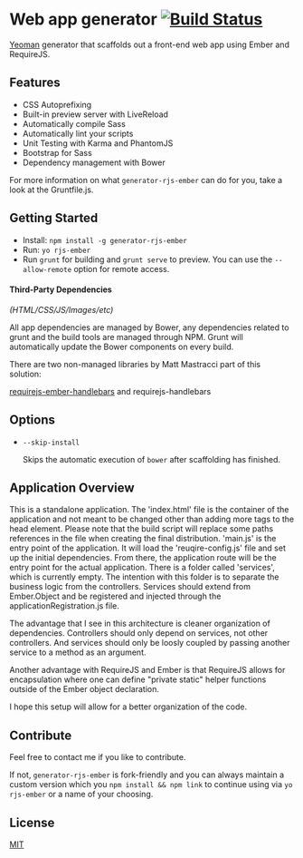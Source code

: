 # Web app generator [![Build Status](https://api.travis-ci.org/j-fischer/generator-rjs-ember.svg?branch=master)](https://travis-ci.org/j-fischer/generator-rjs-ember)

[Yeoman](http://yeoman.io) generator that scaffolds out a front-end web app using Ember and RequireJS.

## Features

* CSS Autoprefixing
* Built-in preview server with LiveReload
* Automatically compile Sass
* Automatically lint your scripts
* Unit Testing with Karma and PhantomJS
* Bootstrap for Sass
* Dependency management with Bower

For more information on what `generator-rjs-ember` can do for you, take a look at the Gruntfile.js. 


## Getting Started

- Install: `npm install -g generator-rjs-ember`
- Run: `yo rjs-ember`
- Run `grunt` for building and `grunt serve` to preview. You can use the `--allow-remote` option for remote access.


#### Third-Party Dependencies

*(HTML/CSS/JS/Images/etc)*

All app dependencies are managed by Bower, any dependencies related to grunt and the build tools are managed through NPM. Grunt will automatically update the Bower components on every build.

There are two non-managed libraries by Matt Mastracci part of this solution:

[requirejs-ember-handlebars](https://github.com/mmastrac/requirejs-ember-handlebars)
and
requirejs-handlebars


## Options

* `--skip-install`

  Skips the automatic execution of `bower` after scaffolding has finished.

## Application Overview

This is a standalone application. The 'index.html' file is the container of the application and not meant to be changed other than adding more tags to the head element. Please note that the 
build script will replace some paths references in the file when creating the final distribution. 'main.js' is the entry point of the application. It will load the 'reuqire-config.js' file 
and set up the initial dependencies. From there, the application route will be the entry point for the actual application. There is a folder called 'services', which is currently empty. The 
intention with this folder is to separate the business logic from the controllers. Services should extend from Ember.Object and be registered and injected through the 
applicationRegistration.js file. 

The advantage that I see in this architecture is cleaner organization of dependencies. Controllers should only depend on services, not other controllers. And services should only be 
loosly coupled by passing another service to a method as an argument. 

Another advantage with RequireJS and Ember is that RequireJS allows for encapsulation where one can define "private static" helper functions outside of the Ember object declaration. 

I hope this setup will allow for a better organization of the code. 

## Contribute

Feel free to contact me if you like to contribute.

If not, `generator-rjs-ember` is fork-friendly and you can always maintain a custom version which you `npm install && npm link` to continue using via `yo rjs-ember` or a name of your choosing.


## License

[MIT](http://opensource.org/licenses/MIT)